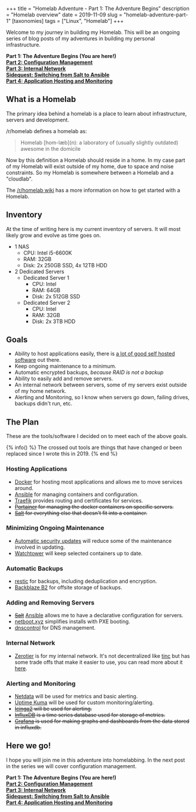 +++
title = "Homelab Adventure - Part 1: The Adventure Begins"
description = "Homelab overview"
date = 2019-11-09
slug = "homelab-adventure-part-1"
[taxonomies]
tags = ["Linux", "Homelab"]
+++

Welcome to my journey in building my Homelab. This will be an ongoing series of blog posts of my adventures in building my personal infrastructure.

<!-- more -->

**Part 1: The Adventure Begins (You are here!)**  
[**Part 2: Configuration Management**](@/posts/homelab-adventure-part-2.md)  
[**Part 3: Internal Network**](@/posts/homelab-adventure-part-3.md)  
[**Sidequest: Switching from Salt to Ansible**](@/posts/homelab-switching-salt-to-ansible.md)   
[**Part 4: Application Hosting and Monitoring**](@/posts/homelab-adventure-part-4.md)  

## What is a Homelab

The primary idea behind a homelab is a place to learn about infrastructure, servers and development.

/r/homelab defines a homelab as:

> Homelab \[hom-læb\](n): a laboratory of (usually slightly outdated) awesome in the domicile

Now by this definition a Homelab should reside in a home. In my case part of my Homelab will exist outside of my home, due to space and noise constraints. So my Homelab is somewhere between a Homelab and a "cloudlab".

The [/r/homelab wiki](https://www.reddit.com/r/homelab/wiki/introduction) has a more information on how to get started with a Homelab.

## Inventory

At the time of writing here is my current inventory of servers. It will most likely grow and evolve as time goes on.

- 1 NAS
  - CPU: Intel i5-6600K
  - RAM: 32GB
  - Disk: 2x 250GB SSD, 4x 12TB HDD
- 2 Dedicated Servers
  - Dedicated Server 1
    - CPU: Intel
    - RAM: 64GB
    - Disk: 2x 512GB SSD
  - Dedicated Server 2
    - CPU: Intel
    - RAM: 32GB
    - Disk: 2x 3TB HDD

## Goals

- Ability to host applications easily, there is [a lot of good self hosted software](https://github.com/awesome-selfhosted/awesome-selfhosted) out there.
- Keep ongoing maintenance to a minimum.
- Automatic encrypted backups, _because RAID is not a backup_
- Ability to easily add and remove servers.
- An internal network between servers, some of my servers exist outside of my home network.
- Alerting and Monitoring, so I know when servers go down, failing drives, backups didn't run, etc.

## The Plan

These are the tools/software I decided on to meet each of the above goals.

{% info() %}
The crossed out tools are things that have changed or been replaced since I wrote this in 2019.
{% end %}

### Hosting Applications

- [Docker](https://www.docker.com/) for hosting most applications and allows me to move services around.
- [Ansible](https://www.ansible.com/) for managing containers and configuration.
- [Traefik](https://traefik.io/) provides routing and certificates for services.
- ~~[Portainer](https://www.portainer.io/) for managing the docker containers on specific servers.~~
- ~~[Salt](https://github.com/saltstack/salt) for everything else that doesn't fit into a container.~~

### Minimizing Ongoing Maintenance

- [Automatic security updates](https://help.ubuntu.com/community/AutomaticSecurityUpdates) will reduce some of the maintenance involved in updating.
- [Watchtower](https://github.com/containrrr/watchtower) will keep selected containers up to date.

### Automatic Backups

- [restic](https://restic.net/) for backups, including deduplication and encryption.
- [Backblaze B2](https://www.backblaze.com/b2/cloud-storage.html) for offsite storage of backups.

### Adding and Removing Servers

- ~~[Salt](https://github.com/saltstack/salt)~~ [Ansible](https://www.ansible.com/) allows me to have a declarative configuration for servers.
- [netboot.xyz](https://netboot.xyz/) simplifies installs with PXE booting.
- [dnscontrol](https://github.com/StackExchange/dnscontrol) for DNS management.

### Internal Network

- [Zerotier](https://www.zerotier.com/) is for my internal network. It's not decentralized like [tinc](https://www.tinc-vpn.org/) but has some trade offs that make it easier to use, you can read more about it [here](http://adamierymenko.com/decentralization.html).

### Alerting and Monitoring

- [Netdata](https://github.com/netdata/netdata) will be used for metrics and basic alerting.
- [Uptime Kuma](https://github.com/louislam/uptime-kuma) will be used for custom monitoring/alerting.
- ~~[Icinga2](https://icinga.com/docs/icinga2/latest/) will be used for alerting.~~
- ~~[InfluxDB](https://www.influxdata.com/time-series-platform/influxdb/) is a time series database used for storage of metrics.~~
- ~~[Grafana](https://grafana.com/) is used for making graphs and dashboards from the data stored in influxdb.~~

## Here we go!

I hope you will join me in this adventure into homelabbing. In the next post in the series we will cover configuration management.

**Part 1: The Adventure Begins (You are here!)**  
[**Part 2: Configuration Management**](@/posts/homelab-adventure-part-2.md)  
[**Part 3: Internal Network**](@/posts/homelab-adventure-part-3.md)  
[**Sidequest: Switching from Salt to Ansible**](@/posts/homelab-switching-salt-to-ansible.md)   
[**Part 4: Application Hosting and Monitoring**](@/posts/homelab-adventure-part-4.md)  
